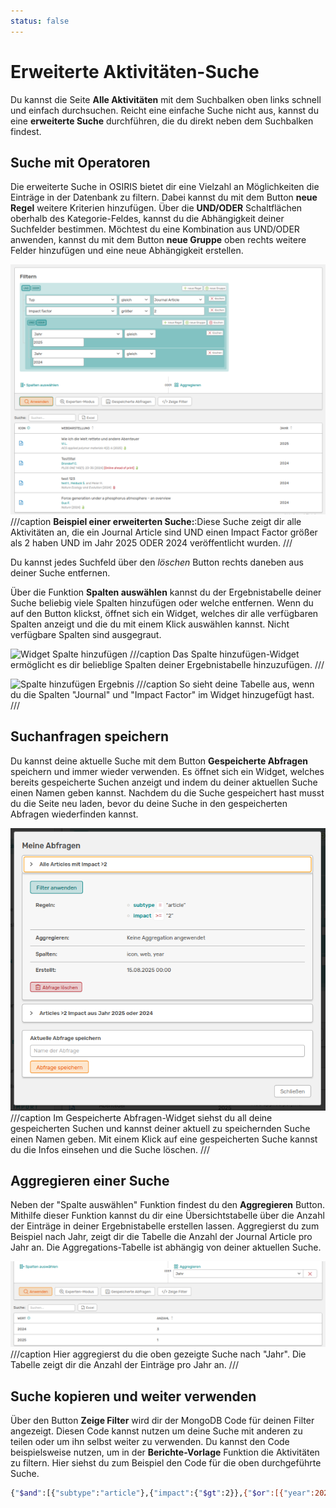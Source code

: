 ```yaml
---
status: false
---
```


# Erweiterte Aktivitäten-Suche

Du kannst die Seite **Alle Aktivitäten** mit dem Suchbalken oben links schnell und einfach durchsuchen. Reicht eine einfache Suche nicht aus, kannst du eine **erweiterte Suche** durchführen, die du direkt neben dem Suchbalken findest.


## Suche mit Operatoren

Die erweiterte Suche in OSIRIS bietet dir eine Vielzahl an Möglichkeiten die Einträge in der Datenbank zu filtern. Dabei kannst du mit dem Button **neue Regel** weitere Kriterien hinzufügen. Über die **UND/ODER** Schaltflächen oberhalb des Kategorie-Feldes, kannst du die Abhängigkeit deiner Suchfelder bestimmen. Möchtest du eine Kombination aus UND/ODER anwenden, kannst du mit dem Button **neue Gruppe** oben rechts weitere Felder hinzufügen und eine neue Abhängigkeit erstellen. 

![Beispiel erweiterte Suche](screenshots/erweitertesuche_bsp1.png) 
///caption
**Beispiel einer erweiterten Suche:**:Diese Suche zeigt dir alle Aktivitäten an, die ein Journal Article sind UND einen Impact Factor größer als 2 haben UND im Jahr 2025 ODER 2024 veröffentlicht wurden.
///

Du kannst jedes Suchfeld über den *löschen* Button rechts daneben aus deiner Suche entfernen. 

Über die Funktion **Spalten auswählen** kannst du der Ergebnistabelle deiner Suche beliebig viele Spalten hinzufügen oder welche entfernen. Wenn du auf den Button klickst, öffnet sich ein Widget, welches dir alle verfügbaren Spalten anzeigt und die du mit einem Klick auswählen kannst. Nicht verfügbare Spalten sind ausgegraut.

![Widget Spalte hinzufügen](screenshots/spalten_hinzufügen.png)
///caption
Das Spalte hinzufügen-Widget ermöglicht es dir belieblige Spalten deiner Ergebnistabelle hinzuzufügen.
///

![Spalte hinzufügen Ergebnis](screenshots/spalten_hinzufügen_tabelle.png)
///caption
So sieht deine Tabelle aus, wenn du die Spalten "Journal" und "Impact Factor" im Widget hinzugefügt hast.
///

## Suchanfragen speichern

Du kannst deine aktuelle Suche mit dem Button **Gespeicherte Abfragen** speichern und immer wieder verwenden. Es öffnet sich ein Widget, welches bereits gespeicherte Suchen anzeigt und indem du deiner aktuellen Suche einen Namen geben kannst. Nachdem du die Suche gespeichert hast musst du die Seite neu laden, bevor du deine Suche in den gespeicherten Abfragen wiederfinden kannst. 

![Widget Suche speichern](screenshots/widget_suche_speichern.png)
///caption
Im Gespeicherte Abfragen-Widget siehst du all deine gespeicherten Suchen und kannst deiner aktuell zu speichernden Suche einen Namen geben. Mit einem Klick auf eine gespeicherten Suche kannst du die Infos einsehen und die Suche löschen.
///

## Aggregieren einer Suche

Neben der "Spalte auswählen" Funktion findest du den **Aggregieren** Button. Mithilfe dieser Funktion kannst du dir eine Übersichtstabelle über die Anzahl der Einträge in deiner Ergebnistabelle erstellen lassen. Aggregierst du zum Beispiel nach Jahr, zeigt dir die Tabelle die Anzahl der Journal Article pro Jahr an. Die Aggregations-Tabelle ist abhängig von deiner aktuellen Suche.

![Aggro-Tabelle](screenshots/aggregation_tabelle.png)
///caption
Hier aggregierst du die oben gezeigte Suche nach "Jahr". Die Tabelle zeigt dir die Anzahl der Einträge pro Jahr an.
///


## Suche kopieren und weiter verwenden

Über den Button **Zeige Filter** wird dir der MongoDB Code für deinen Filter angezeigt. Diesen Code kannst nutzen um deine Suche mit anderen zu teilen oder um ihn selbst weiter zu verwenden. Du kannst den Code beispielsweise nutzen, um in der **Berichte-Vorlage** Funktion die Aktivitäten zu filtern. Hier siehst du zum Beispiel den Code für die oben durchgeführte Suche. 

```bash
{"$and":[{"subtype":"article"},{"impact":{"$gt":2}},{"$or":[{"year":2025},{"year":2024}]}]}
```